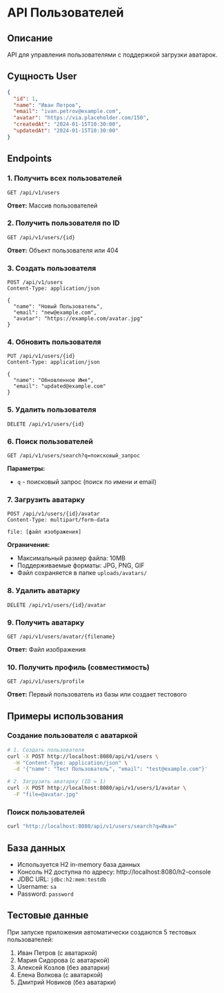 # API Пользователей

## Описание
API для управления пользователями с поддержкой загрузки аватарок.

## Сущность User
```json
{
  "id": 1,
  "name": "Иван Петров",
  "email": "ivan.petrov@example.com",
  "avatar": "https://via.placeholder.com/150",
  "createdAt": "2024-01-15T10:30:00",
  "updatedAt": "2024-01-15T10:30:00"
}
```

## Endpoints

### 1. Получить всех пользователей
```
GET /api/v1/users
```
**Ответ:** Массив пользователей

### 2. Получить пользователя по ID
```
GET /api/v1/users/{id}
```
**Ответ:** Объект пользователя или 404

### 3. Создать пользователя
```
POST /api/v1/users
Content-Type: application/json

{
  "name": "Новый Пользователь",
  "email": "new@example.com",
  "avatar": "https://example.com/avatar.jpg"
}
```

### 4. Обновить пользователя
```
PUT /api/v1/users/{id}
Content-Type: application/json

{
  "name": "Обновленное Имя",
  "email": "updated@example.com"
}
```

### 5. Удалить пользователя
```
DELETE /api/v1/users/{id}
```

### 6. Поиск пользователей
```
GET /api/v1/users/search?q=поисковый_запрос
```
**Параметры:**
- `q` - поисковый запрос (поиск по имени и email)

### 7. Загрузить аватарку
```
POST /api/v1/users/{id}/avatar
Content-Type: multipart/form-data

file: [файл изображения]
```
**Ограничения:**
- Максимальный размер файла: 10MB
- Поддерживаемые форматы: JPG, PNG, GIF
- Файл сохраняется в папке `uploads/avatars/`

### 8. Удалить аватарку
```
DELETE /api/v1/users/{id}/avatar
```

### 9. Получить аватарку
```
GET /api/v1/users/avatar/{filename}
```
**Ответ:** Файл изображения

### 10. Получить профиль (совместимость)
```
GET /api/v1/users/profile
```
**Ответ:** Первый пользователь из базы или создает тестового

## Примеры использования

### Создание пользователя с аватаркой
```bash
# 1. Создать пользователя
curl -X POST http://localhost:8080/api/v1/users \
  -H "Content-Type: application/json" \
  -d '{"name": "Тест Пользователь", "email": "test@example.com"}'

# 2. Загрузить аватарку (ID = 1)
curl -X POST http://localhost:8080/api/v1/users/1/avatar \
  -F "file=@avatar.jpg"
```

### Поиск пользователей
```bash
curl "http://localhost:8080/api/v1/users/search?q=Иван"
```

## База данных
- Используется H2 in-memory база данных
- Консоль H2 доступна по адресу: http://localhost:8080/h2-console
- JDBC URL: `jdbc:h2:mem:testdb`
- Username: `sa`
- Password: `password`

## Тестовые данные
При запуске приложения автоматически создаются 5 тестовых пользователей:
1. Иван Петров (с аватаркой)
2. Мария Сидорова (с аватаркой)
3. Алексей Козлов (без аватарки)
4. Елена Волкова (с аватаркой)
5. Дмитрий Новиков (без аватарки)

